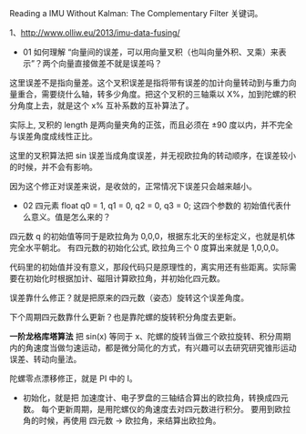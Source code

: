 Reading a IMU Without Kalman: The Complementary Filter   关键词。


1、http://www.olliw.eu/2013/imu-data-fusing/



* 01 如何理解 “向量间的误差，可以用向量叉积（也叫向量外积、叉乘）来表示”？两个向量直接做差不就是误差吗？

这里误差不是指向量差。这个叉积误差是指将带有误差的加计向量转动到与重力向量重合，需要绕什么轴，转多少角度。把这个叉积的三轴乘以 X%，加到陀螺的积分角度上去，就是这个 x% 互补系数的互补算法了。

实际上, 叉积的 length 是两向量夹角的正弦，而且必须在 ±90 度以内，并不完全与误差角度成线性正比。

这里的叉积算法把 sin 误差当成角度误差，并无视欧拉角的转动顺序，在误差较小的时候，并不会有影响。

因为这个修正对误差来说，是收敛的，正常情况下误差只会越来越小。


* 02 四元素 float q0 = 1, q1 = 0, q2 = 0, q3 = 0;   这四个参数的  初始值代表什么意义。值是怎么来的？

四元数 q 的初始值等同于是欧拉角为 0,0,0，根据东北天的坐标定义，也就是机体完全水平朝北。 有四元数的初始化公式, 欧拉角三个 0 度算出来就是 1,0,0,0。

代码里的初始值并没有意义，那段代码只是原理性的，离实用还有些距离。实际需要在初始化时根据加计、磁阻计算欧拉角，并初始化四元数。

误差靠什么修正？就是把原来的四元数（姿态）旋转这个误差角度。

下个周期四元数靠什么更新？也是靠陀螺的旋转积分角度去更新。

**一阶龙格库塔算法** 把 sin(x) 等同于 x、陀螺的旋转当做三个欧拉旋转、积分周期内的角速度当做匀速运动，都是微分简化的方式，有兴趣可以去研究研究锥形运动误差、转动向量法。

陀螺零点漂移修正，就是 PI 中的 I。

* 初始化，就是把 加速度计、电子罗盘的三轴结合算出的欧拉角，转换成四元数。
每个更新周期，是用陀螺仪的角速度去对四元数进行积分。
要用到欧拉角的时候，再使用 四元数 -> 欧拉角，来结算出欧拉角。
